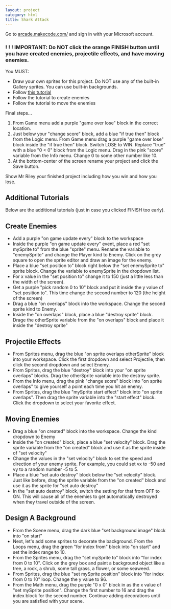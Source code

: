 ```yaml
---
layout: project
category: html
title: Shark Attack
---
```


Go to [arcade.makecode.com/](https://arcade.makecode.com/) and sign in with your Microsoft account.

### ! ! ! IMPORTANT: Do NOT click the orange FINISH button until you have created enemies, projectile effects, and have moving enemies.

You MUST:
- Draw your own sprites for this project. Do NOT use any of the built-in Gallery sprites. You can use built-in backgrounds.
- Follow [this tutorial](https://arcade.makecode.com/#tutorial:/recipes/shark-splash/01-character)
- Follow the tutorial to create enemies
- Follow the tutorial to move the enemies



Final steps...

1.  From Game menu add a purple "game over lose" block in the correct location.
1.  Just below your "change score" block, add a blue "if true then" block from the Logic menu. From Game menu drag a purple "game over lose" block inside the "if true then" block. Switch LOSE to WIN. Replace "true" with a blue "0 < 0" block from the Logic menu. Drag in the pink "score" variable from the Info menu. Change 0 to some other number like 10.
1.  At the bottom-center of the screen rename your project and click the Save button.

Show Mr Riley your finished project including how you win and how you lose.


## Additional Tutorials

Below are the additional tutorials (just in case you clicked FINISH too early).

## Create Enemies

- Add a purple "on game update every" block to the workspace
- Inside the purple "on game update every" event, place a red "set mySprite to" from the blue "sprite" menu. Rename the variable to "enemySprite" and change the Player kind to Enemy. Click on the grey square to open the sprite editor and draw an image for the enemy.
- Place a blue "set position to" block right below the "set enemySprite to" sprite block. Change the variable to enemySprite in the dropdown list.
- For x value in the "set position to" change it to 150 (just a little less than the width of the screen).
- Get a purple "pick random 0 to 10" block and put it inside the y value of "set position to". This time change the second number to 120 (the height of the screen)
- Drag a blue "on overlaps" block into the workspace. Change the second sprite kind to Enemy.
- Inside the "on overlaps" block, place a blue "destroy sprite" block. Drage the otherSprite variable from the "on overlaps" block and place it inside the "destroy sprite"

## Projectile Effects

- From Sprites menu, drag the blue "on sprite overlaps otherSprite" block into your workspace. Click the first dropdown and select Projectile, then click the second dropdown and select Enemy.
- From Sprites, drag the blue "destroy" block into your "on sprite overlaps" blocks. Drag the otherSprite variable into the destroy sprite.
- From the Info menu, drag the pink "change score" block into "on sprite overlaps" to give yourself a point each time you hit an enemy.
- From Sprites, drag the blue "mySprite start effect" block into "on sprite overlaps". Then drag the sprite variable into the "start effect" block. Click the dropdown to select your favorite effect.


## Moving Enemies

- Drag a blue "on created" block into the workspace. Change the kind dropdown to Enemy
- Inside the "on created" block, place a blue "set velocity" block. Drag the sprite variable from the "on created" block and use it as the sprite inside of "set velocity"
- Change the values in the "set velocity" block to set the speed and direction of your enemy sprite. For example, you could set vx to -50 and vy to a random number -5 to 5.
- Place a blue "set auto destroy" block below the "set velocity" block. Just like before, drag the sprite variable from the "on created" block and use it as the sprite for "set auto destroy"
- In the "set auto destroy" block, switch the setting for that from OFF to ON. This will cause all of the enemies to get automatically destroyed when they travel outside of the screen.

## Design A Background

- From the Scene menu, drag the dark blue "set background image" block into "on start"
- Next, let's add some sprites to decorate the background. From the Loops menu, drag the green "for index from" block into "on start" and set the index range to 10.
- From the Sprites menu, drag the "set mySprite to" block into "for index from 0 to 10". Click on the grey box and paint a background object like a tree, a rock, a shrub, some tall grass, a flower, or some seaweed.
- From Sprites, drag the blue "set mySprite position" block into "for index from 0 to 10" loop. Change the y value to 96.
- From the Math menu, drag the purple "0 x 0" block in as the x value of "set mySprite position". Change the first number to 16 and drag the index block for the second number. Continue adding decorations until you are satisfied with your scene.
